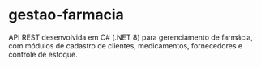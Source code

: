 # gestao-farmacia
API REST desenvolvida em C# (.NET 8) para gerenciamento de farmácia, com módulos de cadastro de clientes, medicamentos, fornecedores e controle de estoque.
